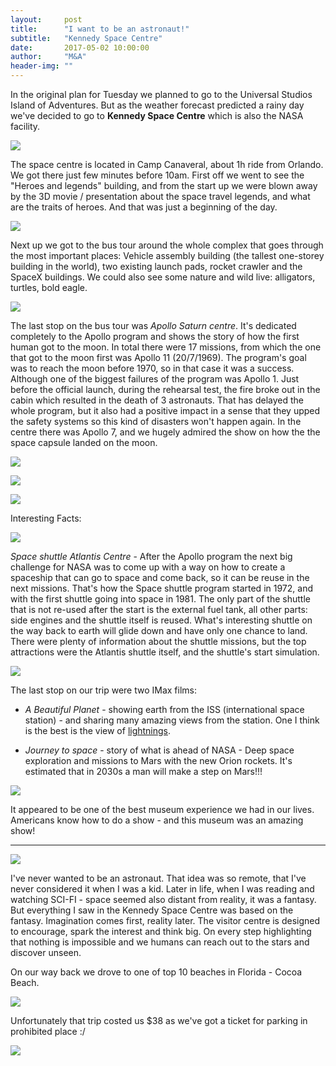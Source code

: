 ```yaml
---
layout:     post
title:      "I want to be an astronaut!"
subtitle:   "Kennedy Space Centre"
date:       2017-05-02 10:00:00
author:     "M&A"
header-img: ""
---
```


In the original plan for Tuesday we planned to go to the Universal Studios Island of Adventures. But as the weather forecast predicted a rainy day we've decided to go to **Kennedy Space Centre** which is also the NASA facility.

![](https://lh3.googleusercontent.com/KeJ0tbGNGjjoIGtlZ6abWXp9ZfVcvI6pAWH9DESYQzvKT1Jc-MeppqD_uLvn0KDUNJpsnN_ILx00ZRThVkMk6yWL7M8w7zXX9snKt7hbv9fIEemBvqi9pJWG_MCIkY5MyQupoDpmnk49rTgU0GPQBxvDIOFgCkyBg6gCIxMD7gXW2YQCJxuhPywalAXxf1CFOc5nu3B4q9Yj20UwiuSsJIyTieU5rRS_z8FILnF4kn61iD9vgLH6l1p1lBfbGdJF0MKs8tnk22Ad1895QgVIJ7UzOhMA3H9o_2_bmmfVw2LNMtm33QffhRGr4P0BYR0uRbQ4cFVVJEoiNTpXzNNy3cM2s1iS1x4RK1cm6cCxaf97-K8ZBZ7bnnXSXz1uNdqUw4z2zjSiFl3Xgdn6VCGt7IHe-6I5FQ_BOlt6tpyRmTfvKlJQAHezJBCBTXvpkFeoNkB9HMpXV99nYodEMcy7HJ57_T4bpUxJJRZ9oihiHJm_QYcMLFHfz8F7M9CuWGlb4tsBDVDY4-ZMif_1P6Lo0-WPxZIIFJMAXTiYznZkFVzbJQcywPFSKn4YtDaJnIRqlD4rFwlVNmALoHitOpy6qZ-a7aXUl8TSFyi3o_aXLd2MLJdpNZD2opnOtgXiBZZ0NBnSv9vjBP-R5AvFYdp6M9LEB8Wd6KWAmlm2uVHJCWo=w1309-h736-no)

The space centre is located in Camp Canaveral, about 1h ride from Orlando.
We got there just few minutes before 10am.
First off we went to see the "Heroes and legends" building, and from the start up we were blown away by the 3D movie / presentation about the space travel legends, and what are the traits of heroes. And that was just a beginning of the day.

![](https://lh3.googleusercontent.com/2bkFfhQbJhcUExEjHG_MWmZvrfLZjW10AwLSS5u_hlshV-RLnjZkqUPRNtCXZezXXNqL0awHyJaV6Arp-KYJ2MuEiVoRDJE5__N0PXAXLGfNbX60wHWDo9BOXwftDl2B_g_weSsuAMh-pl-MP4rttKJZC3Z62YasjnDiepsFKt64neJN18WBv78UVgYilAAzhB4tw4JtMamNjbMPm1JfLd8nuSr9tlopbZQg9rEUhZTdvofgq1lvPz0pjz2vowG6X2ZCsm8jcSsFBz7OaaIYCrZUG8CFt3q8Ijs8rsrbnI-KU2DoK2RxRGQvjbwPBLGrj026D34PFsPTD3WrYnbbklDr0KDnY1xhxlYGJHd46kUufgCDJf0Bw0feXJO9l5tXo5dp77HuvCWVg8YzFzeNNEkygWBJVq_jTS6VE6BofKTeZbQaEtKMnfF_mlnGvyn0LYhyZaejawr4xng6C6Cb9YO4Xh5V1FeYFBXt9-O-z7NOCQsEOxvfqtGBlpf3pKN-qlO5zJQ01WlEv4p4Z5Ez8eL0Npn6NLlcB4ahcX2-_BHmsuSWQi8j8aa-h5n5QkSSbVo5c-CSstYUrNcqH_sNhqJKN6ALloy34yY9p6WNR2h9-U9yBPIuPoq2A5tA-kiwbkezDvXcMMJi-BpZxvk6-SvpxuZ1VZNj71RHcFghzP4=w1309-h736-no)

Next up we got to the bus tour around the whole complex that goes through the most important places: Vehicle assembly building (the tallest one-storey building in the world), two existing launch pads, rocket crawler and the SpaceX buildings.  We could also see some nature and wild live: alligators, turtles, bold eagle.

![](https://lh3.googleusercontent.com/OucpTBXp9I4hATvHyPzbPAMkRczzNXh7OfRyDfEcKm2uGClpFjt7HnrnbqjnaHIuP7HXPinKUv6yHTw0AnaA3jhMiUjltnuzWp5lHEONxQ4TJP1u68BIFD9agmPVkp_RIH3roZowxtGXFgvN7LAvxIldVRZ6CbyHV2IpcBgtS6DRWv3ymEFJ5awNQVHOJRhWQrj5fZd8V4ekWLk3HihVM38bsh8UmspL9aZ6nqHsd3sSTlMj8Q3SYOSxGZP_p10aYk4jP3cx8vmH-KvWQAdIv2L2nY06LnxPawuesDb9elL8htxZz6tcUSFyUnmAJ3lFBeTf81UY2LkyFc2c6LeLGZwyygSoL0uKEF5lQn5dFBSXIEO9h8rxEke02XEIfg3tsJ5jjaYWeEXQXM7gb86sbQe-8cHoRVoVLhcXJMC11J6v9u2iTu8ER7hkFMXx40Nsde3Qyy7Q-Ori_GP7cYZSEgsPJb7aNN2N-R0_HFqEi3VHWUFYJtCMD0575ZQLVR3AC-BgyQ8SKMZZ7H_tjlfzNz4oGNkPCQBQaUomtQGQEkRxErcORJNMOyvQ6_SbzAFa9boLZV9-y-NokAEE-9EiR9myChQW6t-fs4GfWAULBiNPcyAiwZRF7l4N_HmOFjxIXPXTXR05NkTtII7bAOs1u3dkjwpOTWGGPL5Kh5AGcdE=w1309-h736-no)

The last stop on the bus tour was *Apollo Saturn centre*. It's dedicated completely to the Apollo program and shows the story of how the first human got to the moon. In total there were 17 missions, from which the one that got to the moon first was Apollo 11 (20/7/1969). The program's goal was to reach the moon before 1970, so in that case it was a success. Although one of the biggest failures of the program was Apollo 1. Just before the official launch, during the rehearsal test, the fire broke out in the cabin which resulted in the death of 3 astronauts. That has delayed the whole program, but it also had a positive impact in a sense that they upped the safety systems so this kind of disasters won't happen again.
In the centre there was Apollo 7, and we hugely admired the show on how the the space capsule landed on the moon.

![](https://lh3.googleusercontent.com/zzqTuFVA6WU3IG8xG9aPHLhVh21g5KphjOA9SpnP4J1Kwbd10F9q7WySvRgazi-yBvzvKw3rpJoPE_0Oitck7tvxDA0ZkB111FfmsJb1fTTha0OzDxKyV2GiL9OkvhTtgQW9hsL7v5Zc2DKSakwq9CpbIyu414Z-rw4nGUSACmptTASWP-G7jSE99bOn5FqGJ34SpjBOkpTqoGnFfEpuOmKwQSAuWnsbnP7-BAht8qNBQhaQ1ItOiLiXtK7OTIcTeDOT9B0geZoAZApt3jHMSEEyGTdegdG82k5-QVbCXsKJnFSQf3BwDU90OceQturjNkg1_4pd-1Hk0-kwIHAJjwRRHckHuFjIkVO88cGzP6B7D0JxkiPTFvaiP0F4djHBCMpg5YpsYjNxCbH8_7q7_lwLI17myWXN4WiOOskougd67Uu13-SI2WmFowp0k8U8ifUZIJ3YVlN-UCmfKpF7K9eyQ68IuYEFD8DlXp6O57o1lj8JuNT9TxM0pfQMIXGE5tCBG3gM81RluBJ03GuN-MiCNFnAIQa5PQW3W6N6_RYdG0QhjxD_9AABpKZ4Bx5LLhBNdjDWRfBKG4wD12orSuwp7wK6xszj4ic2F2YeUimoV-oB2WzDphROxRyLiLwQ0ChOp9guYpZJ6tiM-qJqWG6PHUtZjyXEYsR9lEuIz1A=w1432-h736-no)

![](https://lh3.googleusercontent.com/58MWouYjfufl1do8cUrhnZT3VDOkzGHPdP-tt-ovq3oHPlGR8CcUESL3l06SD7r83URRZcbC_oTeUc6ao5aElATercHvUoDyPO4fA83rL046Gb159Kq6ksF96R_-7zDjGVfbzHPHWMdX7uLzLdewsmTBE8ig4iAACJ0M7vvOCvchlpBd_3AMFSSfnbavjhs7aVRQUsU1bWnJWmFsdXL7euB6eZ_447pt18YKAOVEoFiE3l2ibww2NaIP4_GmGXQwHze-VxmCssS0-EYmxUwG54deQGV2RBANAzQHTBoQeydYGbSWvWoEmBBlnbQ9gdyv8Zo7w-ZLbDFGSsdHr7eAUFzUBme5MK-pHAPD_U-s0RCKcP0ACOtwtCT-uENwCJyUaq9uDkaPn9uRQcdRunvfCnA1OFCDdotF64kSAnxS-BIiIwU17cZ0HlcuXtSudkcHv3nlvFoUzJOPGB4IujdWkk7HudpwipaNa5K467TNGdBgdaM-Y9d8o8Yh7KeGs8IqQFN5LN9mcWZZPpdXlQeMHoTNPb0jjVhulGTcGkaBRnNqnWeNxw46LoyjFoBivt_ovCtGzNUgS7tqnOVdz3bc55j5TZ5t3DHclVafvbsgznoQzTCv-9xHNJd3Hw_gnz6e7bx064Lwo7gsSqkfAHxYNYsIdxOPSvZSf0PC8Bx87Qc=w1309-h736-no)

![](https://lh3.googleusercontent.com/cTm9LuZyOHqB3AdPd7ikdqAF7Q3ivJCa4_TLHgRFPSHHAhEIgSfmvytCMKqQt3FKRMyZdptcrk0h9wjXnSlcu6fkT5sdqewTYWyedbu4u0xk-6WElW7mHQvibSow7aFbG431xTn-Bq12kYuz0EncDL4MeSMTUjhqUPhkEx4e1FrCOH9MVOiCvhjigXAP2JdszHHolkGzl6RZK1Pi-5SjNrL2pt9MhZ8GEFZT2Y0EjdSHjp1yHh-7ANna88LENy-QHXb4KBHJa2jQSgnesl8MCVtZiiwsmSUKCmv5NVsnV1m7GhYz7_kx-F5tBN3CDd5aeMSl_jcXU95Yq_XsF2a_OmsrBg_jxWp8QDmU54cdaUhZzAtehVMZpdHvKh1cz9Rd51r1ISJ6bfFyfao3K8d4u5K0_MXepixkQhZrMtF1Lt2OwOdMLsZ6-L41Bvh0us0a1QPXmf_wKv7iOFWXGIt1Pb2rNpqR0S5GsQheTIS2mxFqXwlgcRKR7AsQIfqlTWrvLKz7OxNgB0BoRlwdoMBa3QFPapzJ6vHhNTgZElGZJebn7px0e2IJS0OX3BKJOsAuEsDMQOOk2O0YtdfJqMVhhtTmVMbsu0fk6Te1GGUqiw-PgRFO_8ihz0stmIB0BpTAWAU6Eav4DIJfT7q_JPizlHiaGh28pIazZKevhpi1-n4=w1338-h736-no)

Interesting Facts:

![](https://lh3.googleusercontent.com/-HyAr6ntLfp8Dw0iMA1gLKtmkpDWK9KE0v8cyX765OUfIKnRa9HbU9JMHHIJ1G_A6pxr8KpWTBGj8dWJxnBVmYX-kcz4Zalcunh8jaFCOHlkBPTp7jz9okHBgCPdZH8Oj1xTQ6JWkaurypfM2-dhf_LaSvQbVtv44duElG9b_GjmxJY3g9Xe9e8pUHXwvaFvaNc2UIM5p43NMZR1CnJJDZ3H2C4xao-SL0WQ_-GWz3Ga_KXAuaHOqMQNpa2Si3kJJQlftB6S9qS1R4AHNMunP9Yf2_eSQVtoXdNafpYv8E2S3vpW1xNud-z4Td3n9b4FgwHDJSbsfWEZrfKSvbnpmI_jQgXTGOk6NfJXDQcYxuPgbHijReuzvsDGlVb-Tm-qvBFDCNUzJ5cZcioVPoPVJeJ0m1gBT4XxkRe_6VNvjL3oxIMjiTFaB2FkK4MjPbwg8Y5546TdFzwdRCLmN5l7djrncpxVgqdO47-_oWQ-PxlVrxlp7CGgSEaVZ7cvoSbbbwGM03FhtCWPmpiHWZrFetCtGLBBT34Fe28DOsj2inQJgOY1UU9F3Tyib-a1vUOClUHaxOBhfTbUokonfVE70kOJ9knMaeVtlb7HQNMHknEDJfRbtzIxPU6S_I8C2V2CLhbb4vKIepqDiV8wWrQ708kYPvmbw5U2iGZ7DvF7G1E=w593-h737-no)

*Space shuttle Atlantis Centre* - After the Apollo program the next big challenge for NASA was to come up with a way on how to create a spaceship that can go to space and come back, so it can be reuse in the next missions. That's how the Space shuttle program started in 1972, and with the first shuttle going into space in 1981. The only part of the shuttle that is not re-used after the start is the external fuel tank, all other parts: side engines and the shuttle itself is reused. What's interesting shuttle on the way back to earth will glide down and have only one chance to land.
There were plenty of information about the shuttle missions, but the top attractions were the Atlantis shuttle itself, and the shuttle's start simulation.

![](https://lh3.googleusercontent.com/RV1wyUuUlgXfMlUrQTKZWJkdtLbkbHdAac537AYsEu5mrOtmoPIMSMXHBgQ1DmttrOuzFJPULZBLeosouvnH05DWxXSIx01k1MF-8AvZ7MCDPPZxgE43haISW1fJHCHNdKYO0vwy6KG5LPYz65-3fC8N4uY5tE4tgu9DjMtWr6MFJTqtbwtr7KNTrYI2Suj5xFXdvhMBdJsEE-PM6ioxoR5tAH2E1TQrRjuaShrSWv4K5_egxuh0U1-NuUn2r2NTcCkH-9umLWpN1NU-Uo5sDtlshVq7gsx6PPKHioL-eRp0E4LgN30vQAWjKNM9hS6YqQzu0uoVPOSDAVRH0RADLZVkNh1CyAAE-EepyItGoPJc8K04zbTc5TQLA2AflT7193uo0tIsCbc3Efxcaq77aLCATGgGqtNAMl3gz-rjiGFvBb8I7aXOLrNRAvxPXuGzeaUuq4LQcqM38lVpxilNMyNSF3pPGJjT1c9_OnyyzgClZbVAk-zZw-d-hKLEnZLsJCM8EtmzKXaKPd8UxDBUERp5cI774gGpXukmoA1KP4JfFUCpbfPCdPvtkl54zpQL8gnu2r9BWCY9Htr4o30L6PhADY2xa-XR0mSwFAiObMNXJD7A2ptMJf76uVUUgymGuL_rz5mV1Ku7Pa4Ka-DiZFR-B7HbyZE6TwjVIFIG8ps=w1309-h736-no)

The last stop on our trip were two IMax films:

- *A Beautiful Planet* - showing earth from the ISS (international space station) - and sharing many amazing views from the station. One I think is the best is the view of [lightnings](https://www.youtube.com/watch?v=eY3OD0OhLLg).

- *Journey to space* - story of what is ahead of NASA - Deep space exploration and missions to Mars with the new Orion rockets. It's estimated that in 2030s a man will make a step on Mars!!!

![](https://lh3.googleusercontent.com/8jutCLfkzSzy295SGkdAhDSU47kGFAFfFiiqQZ5tKLgyv7wd2TmTXkaZ374F26XK8T7aFheKS0vnfRXV9C9BOx_swieG3tzQyROMSbbX-c9wpMZKAnYI-gidXwD4p1MEqTNQncmagrF2AES0DecVfx8LmiPRNhz2CZ5VNyPIabHKwA_UMvSqwqTup50XJ4GxTO7FtUmnIYC76K-2rri_AxjejBtF9HcoUws-1r6KuQ16IxELSXUWpkyOGfYgKp9Cy6GZLRCeGxvEtthmRH91d2EJOIZ61Cg4MSsXrOpjLt4L4L0XFTHTbhVLGHda3aAp2dz3HZ_FTLMJ3FdCzcfSC1Ca93Memvxl1_L2qgCAzu1kgF7Yaw_jTwNTQPVSAwAUU2k_nrYXH75JiPsU2BQzEOvtP4w-0Hdva8SY0Uve8rF91ysLOQQhD4Az82dFEtfTxbJgqqLFUqco3ViXAJ9SsaK2bzTZ2U6cqxj4zBSiAkEmfEdlFSOZEyjXAhSyjGjuXf5cGs_DHZQcFfY6MIB3nIepfCjOCMqcxiM7-A2kFCWo_92knNd_MiIOErYzQ1B2SB6hlczjIm-7TWesh7-FSc93t-ZnO7NGsq9susaBF2WdXVF2ScjDPsV5EkRIFdgJdnELF_RBTGjeiDlcSA6g-2LsJlb-DDogpafR2SjAySE=w1309-h736-no)

It appeared to be one of the best museum experience we had in our lives. Americans know how to do a show - and this museum was an amazing show!

---

![](https://lh3.googleusercontent.com/Txxh4UqqiKxKgmo09yVtUcDZsR2M64rUTstj_PVwZbp44ANZhL1lnF3RhQt66SC-QaoW9Ows5UQ0JFMa_fKWD9SHbJXj5xgE4dofhhuNR-Mpe1rWrVbSlODRhFeS29aZivPVe8tTsH5dqrc1_BB_zb9mWKGuNxbHa1RhuO7zwi7_luTy5uiKKEWExxpMUhxiiB1JC8C2rPM5Fj5e9i1q65P2HkA2HkormAdPvpsUpZzNOyjB_9oBdRMLqILL6uaarpxazWr1auuy820rW6bY7GWWZKDIZ5tSDARg6YDdAFVlCadZplgJkp514iQfnNKuQpY0KZ_kQWDya1w3k0i6gmZeayW42rdLeSTElQYTTpmJ52RoQ7MNg0ECd8nGFMZwOE_dGZh4khqR0zgMHhaeKa5Y8GXBNXaUgkBbnECBadHA8UHbjSbNbH7as05BPvvtS6P90eF-G-oppnsf2DKBIM4kqDYDxYwlQLCxIWLUAc6h6_noFOsCURV5njgW-6VED3_j5JWNe530z7KK-K7lG-AD_0VzPbwH1pzeeQZbz8b7FRkgUG6_Eiz7f_ywE4tnetzu_SvQQEF5ZflxUn-h3qnEOVX-vQ3HrIksSi2m7vHZs9IcBYtKbDmb8R9qnP8XwK13R9RHwID86nj1Qc4dhiHXYXIth433eZaBwSrlblA=w616-h325-no)

I've never wanted to be an astronaut. That idea was so remote, that I've never considered it when I was a kid. Later in life, when I was reading and watching SCI-FI - space seemed also distant from reality, it was a fantasy. But everything I saw in the Kennedy Space Centre was based on the fantasy. Imagination comes first, reality later. The visitor centre is designed to encourage, spark the interest and think big. On every step highlighting that nothing is impossible and we humans can reach out to the stars and discover unseen.

On our way back we drove to one of top 10 beaches in Florida - Cocoa Beach.

![](https://lh3.googleusercontent.com/BZqrNJhbLN2Eowex3zLdjgJdkrlCgkRg820H8ol_rdnEEH19EB5Lx9ECyN96I1B9Eeq2uZtlhaCSakNGeeDTHXmEGwuT7PxfLQN2Q3FJ2UHSKOcVUsn64xTidwyMSShJDfTLIKyNlbueIHzX1Rp_-Yx9A79j1qkAquj8TqMJ8WgbL_1xVJ0M8WHwW0QXU-f6MJcaW06zpDkRApb9nEw36oas9fAo2CVyrTkCV5ZSnlmIwZQPljtdxaAHEExBMgMTlA6h7xA0gVhj3aevhvYedS0w-QgJvRJcrR7y853QKt6uEqrokdSEVxgx54PVDAB4_-9JcRFZvrQCB9m23xrcBvWhhOVzt59q2ULYotHKqYf91FM92uyEXybsuf8Bv-BwSzZRQow4IVGGcaEYqjMe4zPvBhYGzRUWO5QgjiLbceZ68HC7vtELo7XqNF8KnBLdxXtfIZV48oDarfTMtCeZUGKG2uFcsSQhYjsx-dcSqdRM3GLdsN9_7rxLhtcUgw-gmjy5UP2VEF-lApO7V2cop035s_6VZP-WgNsYMGURTrwuDdkWE4oqrqDnxENpl9Z40khvgNqB01RANd44-GKfr4LWp9HMHbZk5qrFynfgmiI6FPlJlaZZFd8i_jyCTn-lUHpliFHHuWy3Pxvtg0TJ8Vd37wsQBE8KMVjdGqMHqR4=w1309-h736-no)

Unfortunately that trip costed us $38 as we've got a ticket for parking in prohibited place :/

![](https://lh3.googleusercontent.com/JbQrDRqW-3VOotGeVn2Z9E8DEdXZFfbjitkVlQS2WlxaRJdUb1vDGJuOiue-QivDDSVUioP179TC3RuGxmjiHVyLv0wNfnr1PmbAMJv6CyIgEnfc_xaomNWKRodFW4rV4FRu1I0MTRsU6c4L6Ci9P69rhB6Ictfju0sAjcYRHNcd59VxtylHNbUXgZQG76h2j9ZFwAcdR8gJ_kzTDEqON6ZjKWZmcnwC4Nnue6Ya_txQfMlj4fQZPp7inNcTy8P7cZ9mbNppisSZnAt4BPuCz_kB6_fuaDOFpXSZFjBVagvE5p-8uTQy5LsjgrzfwNAd0dMq-tRplv-ConYzCCudXP0giULaFY5g9mlaWOPxwr4ZaAiZ4jd30anc6edB7RywfSYsESyuctLW7Qh8HBB68BOwgx7t6d6vOuZiuqzzVYI3R94nIgnKyp2YJBJmwLGiHyrM78eYaofl1j0dR3_46ALy_JfYyFDr4t3V9vAIgVD7NigtXdpIcjVKHR1XL6darBtbKf4dVgI03r83lDGgqGKk3cAm_yDzZKXpKMG4lWVPDvlETGLfXqwuDusY1kZG02rYY87Rmu4ozpqLpSlV9ijRBeU9-xr_tGnqOFnZ7dGfBGs-ZKTeAUNFXUOAN8xK0odjw6eI6Zxf6TEN-Q9DJc_xxhxJnA1ikL83LM5sHR4=w414-h736-no)
